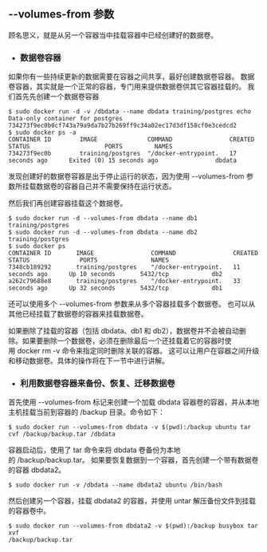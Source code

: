 
## --volumes-from 参数



顾名思义，就是从另一个容器当中挂载容器中已经创建好的数据卷。

* ### 数据卷容器



如果你有一些持续更新的数据需要在容器之间共享，最好创建数据卷容器。
数据卷容器，其实就是一个正常的容器，专门用来提供数据卷供其它容器挂载的。
我们首先先创建一个数据卷容器
	
	$ sudo docker run -d -v /dbdata --name dbdata training/postgres echo Data-only container for postgres
	734273f9ec0b0cf743a79a9da7b27b269ff9c34a02ec17d3df158cf0e3cedcd2
	$ sudo docker ps -a
	CONTAINER ID        IMAGE              COMMAND                CREATED             STATUS                     PORTS         NAMES
	734273f9ec0b        training/postgres  "/docker-entrypoint.   17 seconds ago      Exited (0) 15 seconds ago                dbdata    
	
	
发现创建好的数据卷容器是出于停止运行的状态，因为使用 --volumes-from 参数所挂载数据卷的容器自己并不需要保持在运行状态。

然后我们再创建容器挂载这个数据卷。


	$ sudo docker run -d --volumes-from dbdata --name db1 training/postgres
    $ sudo docker run -d --volumes-from dbdata --name db2 training/postgres
	$ sudo docker ps
	CONTAINER ID       IMAGE                COMMAND                CREATED             STATUS              PORTS               NAMES
	7348cb189292       training/postgres    "/docker-entrypoint.   11 seconds ago      Up 10 seconds       5432/tcp            db2                 
	a262c79688e8       training/postgres    "/docker-entrypoint.   33 seconds ago      Up 32 seconds       5432/tcp            db1
	
还可以使用多个 --volumes-from 参数来从多个容器挂载多个数据卷。 也可以从其他已经挂载了数据卷的容器来挂载数据卷。

如果删除了挂载的容器（包括 dbdata、db1 和 db2），数据卷并不会被自动删除。如果要删除一个数据卷，必须在删除最后一个还挂载着它的容器时使用 docker rm -v 命令来指定同时删除关联的容器。 这可以让用户在容器之间升级和移动数据卷。具体的操作将在下一节中进行讲解。



* ### 利用数据卷容器来备份、恢复、迁移数据卷






首先使用 --volumes-from 标记来创建一个加载 dbdata 容器卷的容器，并从本地主机挂载当前到容器的 /backup 目录。命令如下：

	
	$ sudo docker run --volumes-from dbdata -v $(pwd):/backup ubuntu tar cvf /backup/backup.tar /dbdata
	
	
容器启动后，使用了 tar 命令来将 dbdata 卷备份为本地的 /backup/backup.tar。
如果要恢复数据到一个容器，首先创建一个带有数据卷的容器 dbdata2。
	
	
	$ sudo docker run -v /dbdata --name dbdata2 ubuntu /bin/bash
	
	
然后创建另一个容器，挂载 dbdata2 的容器，并使用 untar 解压备份文件到挂载的容器卷中。


	$ sudo docker run --volumes-from dbdata2 -v $(pwd):/backup busybox tar xvf
	/backup/backup.tar
